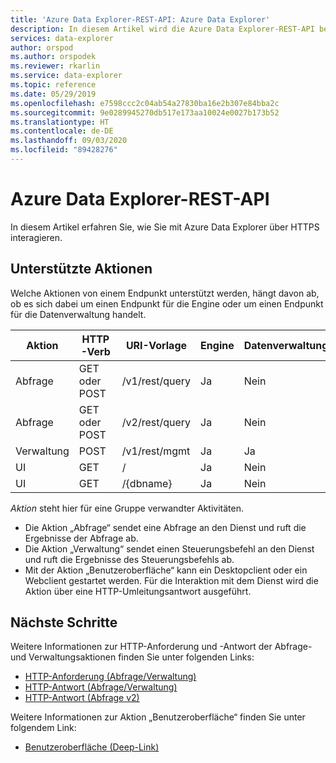 ```yaml
---
title: 'Azure Data Explorer-REST-API: Azure Data Explorer'
description: In diesem Artikel wird die Azure Data Explorer-REST-API beschrieben.
services: data-explorer
author: orspod
ms.author: orspodek
ms.reviewer: rkarlin
ms.service: data-explorer
ms.topic: reference
ms.date: 05/29/2019
ms.openlocfilehash: e7598ccc2c04ab54a27830ba16e2b307e84bba2c
ms.sourcegitcommit: 9e0289945270db517e173aa10024e0027b173b52
ms.translationtype: HT
ms.contentlocale: de-DE
ms.lasthandoff: 09/03/2020
ms.locfileid: "89428276"
---
```

# <a name="azure-data-explorer-rest-api"></a>Azure Data Explorer-REST-API

In diesem Artikel erfahren Sie, wie Sie mit Azure Data Explorer über HTTPS interagieren.

## <a name="supported-actions"></a>Unterstützte Aktionen

Welche Aktionen von einem Endpunkt unterstützt werden, hängt davon ab, ob es sich dabei um einen Endpunkt für die Engine oder um einen Endpunkt für die Datenverwaltung handelt.

|Aktion         |HTTP-Verb   |URI-Vorlage           |Engine|Datenverwaltung|Authentifizierung |
|---------------|------------|-----------------------|------|---------------|---------------|
|Abfrage          |GET oder POST |/v1/rest/query         |Ja   |Nein             |Ja            |
|Abfrage          |GET oder POST |/v2/rest/query         |Ja   |Nein             |Ja            |
|Verwaltung     |POST        |/v1/rest/mgmt          |Ja   |Ja            |Ja            |
|UI             |GET         |/                      |Ja   |Nein             |Nein             |
|UI             |GET         |/{dbname}              |Ja   |Nein             |Nein             |

*Aktion* steht hier für eine Gruppe verwandter Aktivitäten.

* Die Aktion „Abfrage“ sendet eine Abfrage an den Dienst und ruft die Ergebnisse der Abfrage ab.
* Die Aktion „Verwaltung“ sendet einen Steuerungsbefehl an den Dienst und ruft die Ergebnisse des Steuerungsbefehls ab.
* Mit der Aktion „Benutzeroberfläche“ kann ein Desktopclient oder ein Webclient gestartet werden. Für die Interaktion mit dem Dienst wird die Aktion über eine HTTP-Umleitungsantwort ausgeführt.

## <a name="next-steps"></a>Nächste Schritte

Weitere Informationen zur HTTP-Anforderung und -Antwort der Abfrage- und Verwaltungsaktionen finden Sie unter folgenden Links:
 * [HTTP-Anforderung (Abfrage/Verwaltung)](./request.md)
 * [HTTP-Antwort (Abfrage/Verwaltung)](./response.md)
 * [HTTP-Antwort (Abfrage v2)](./response2.md)

Weitere Informationen zur Aktion „Benutzeroberfläche“ finden Sie unter folgendem Link:
 * [Benutzeroberfläche (Deep-Link)](./deeplink.md)
